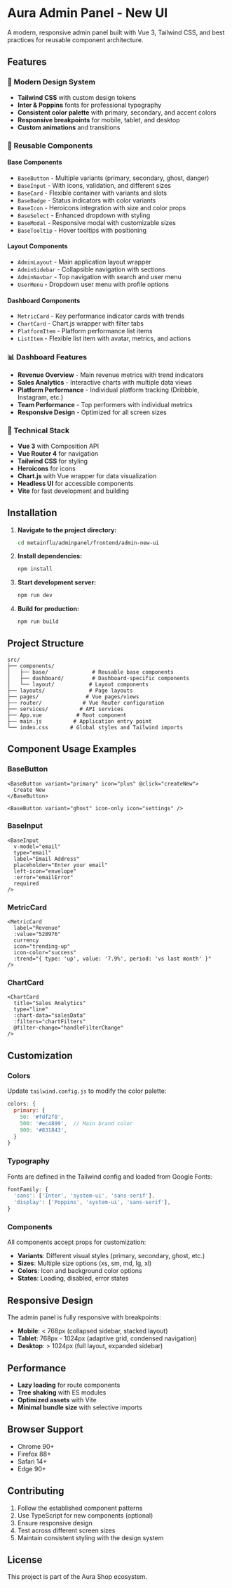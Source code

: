 # Aura Admin Panel - New UI

A modern, responsive admin panel built with Vue 3, Tailwind CSS, and best practices for reusable component architecture.

## Features

### 🎨 Modern Design System
- **Tailwind CSS** with custom design tokens
- **Inter & Poppins** fonts for professional typography
- **Consistent color palette** with primary, secondary, and accent colors
- **Responsive breakpoints** for mobile, tablet, and desktop
- **Custom animations** and transitions

### 🧩 Reusable Components

#### Base Components
- `BaseButton` - Multiple variants (primary, secondary, ghost, danger)
- `BaseInput` - With icons, validation, and different sizes
- `BaseCard` - Flexible container with variants and slots
- `BaseBadge` - Status indicators with color variants
- `BaseIcon` - Heroicons integration with size and color props
- `BaseSelect` - Enhanced dropdown with styling
- `BaseModal` - Responsive modal with customizable sizes
- `BaseTooltip` - Hover tooltips with positioning

#### Layout Components
- `AdminLayout` - Main application layout wrapper
- `AdminSidebar` - Collapsible navigation with sections
- `AdminNavbar` - Top navigation with search and user menu
- `UserMenu` - Dropdown user menu with profile options

#### Dashboard Components
- `MetricCard` - Key performance indicator cards with trends
- `ChartCard` - Chart.js wrapper with filter tabs
- `PlatformItem` - Platform performance list items
- `ListItem` - Flexible list item with avatar, metrics, and actions

### 📊 Dashboard Features
- **Revenue Overview** - Main revenue metrics with trend indicators
- **Sales Analytics** - Interactive charts with multiple data views
- **Platform Performance** - Individual platform tracking (Dribbble, Instagram, etc.)
- **Team Performance** - Top performers with individual metrics
- **Responsive Design** - Optimized for all screen sizes

### 🔧 Technical Stack
- **Vue 3** with Composition API
- **Vue Router 4** for navigation
- **Tailwind CSS** for styling
- **Heroicons** for icons
- **Chart.js** with Vue wrapper for data visualization
- **Headless UI** for accessible components
- **Vite** for fast development and building

## Installation

1. **Navigate to the project directory:**
   ```bash
   cd metainflu/adminpanel/frontend/admin-new-ui
   ```

2. **Install dependencies:**
   ```bash
   npm install
   ```

3. **Start development server:**
   ```bash
   npm run dev
   ```

4. **Build for production:**
   ```bash
   npm run build
   ```

## Project Structure

```
src/
├── components/
│   ├── base/              # Reusable base components
│   ├── dashboard/         # Dashboard-specific components
│   └── layout/           # Layout components
├── layouts/              # Page layouts
├── pages/               # Vue pages/views
├── router/             # Vue Router configuration
├── services/          # API services
├── App.vue           # Root component
├── main.js          # Application entry point
└── index.css       # Global styles and Tailwind imports
```

## Component Usage Examples

### BaseButton
```vue
<BaseButton variant="primary" icon="plus" @click="createNew">
  Create New
</BaseButton>

<BaseButton variant="ghost" icon-only icon="settings" />
```

### BaseInput
```vue
<BaseInput
  v-model="email"
  type="email"
  label="Email Address"
  placeholder="Enter your email"
  left-icon="envelope"
  :error="emailError"
  required
/>
```

### MetricCard
```vue
<MetricCard
  label="Revenue"
  :value="528976"
  currency
  icon="trending-up"
  icon-color="success"
  :trend="{ type: 'up', value: '7.9%', period: 'vs last month' }"
/>
```

### ChartCard
```vue
<ChartCard
  title="Sales Analytics"
  type="line"
  :chart-data="salesData"
  :filters="chartFilters"
  @filter-change="handleFilterChange"
/>
```

## Customization

### Colors
Update `tailwind.config.js` to modify the color palette:

```javascript
colors: {
  primary: {
    50: '#fdf2f8',
    500: '#ec4899',  // Main brand color
    900: '#831843',
  }
}
```

### Typography
Fonts are defined in the Tailwind config and loaded from Google Fonts:

```javascript
fontFamily: {
  'sans': ['Inter', 'system-ui', 'sans-serif'],
  'display': ['Poppins', 'system-ui', 'sans-serif'],
}
```

### Components
All components accept props for customization:

- **Variants**: Different visual styles (primary, secondary, ghost, etc.)
- **Sizes**: Multiple size options (xs, sm, md, lg, xl)
- **Colors**: Icon and background color options
- **States**: Loading, disabled, error states

## Responsive Design

The admin panel is fully responsive with breakpoints:

- **Mobile**: < 768px (collapsed sidebar, stacked layout)
- **Tablet**: 768px - 1024px (adaptive grid, condensed navigation)
- **Desktop**: > 1024px (full layout, expanded sidebar)

## Performance

- **Lazy loading** for route components
- **Tree shaking** with ES modules
- **Optimized assets** with Vite
- **Minimal bundle size** with selective imports

## Browser Support

- Chrome 90+
- Firefox 88+
- Safari 14+
- Edge 90+

## Contributing

1. Follow the established component patterns
2. Use TypeScript for new components (optional)
3. Ensure responsive design
4. Test across different screen sizes
5. Maintain consistent styling with the design system

## License

This project is part of the Aura Shop ecosystem.

